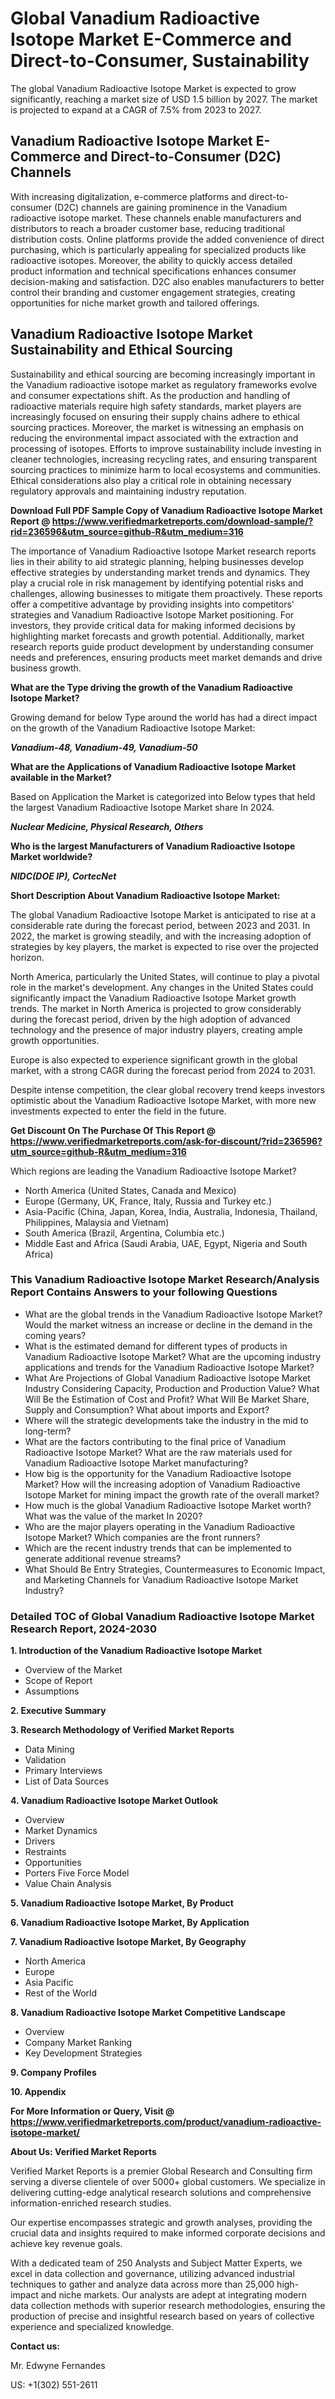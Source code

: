 <h1>Global Vanadium Radioactive Isotope Market E-Commerce and Direct-to-Consumer, Sustainability</h1><p class=""><p>The global Vanadium Radioactive Isotope Market is expected to grow significantly, reaching a market size of USD 1.5 billion by 2027. The market is projected to expand at a CAGR of 7.5% from 2023 to 2027.</p><h2>Vanadium Radioactive Isotope Market E-Commerce and Direct-to-Consumer (D2C) Channels</h2><p>With increasing digitalization, e-commerce platforms and direct-to-consumer (D2C) channels are gaining prominence in the Vanadium radioactive isotope market. These channels enable manufacturers and distributors to reach a broader customer base, reducing traditional distribution costs. Online platforms provide the added convenience of direct purchasing, which is particularly appealing for specialized products like radioactive isotopes. Moreover, the ability to quickly access detailed product information and technical specifications enhances consumer decision-making and satisfaction. D2C also enables manufacturers to better control their branding and customer engagement strategies, creating opportunities for niche market growth and tailored offerings.</p><h2>Vanadium Radioactive Isotope Market Sustainability and Ethical Sourcing</h2><p>Sustainability and ethical sourcing are becoming increasingly important in the Vanadium radioactive isotope market as regulatory frameworks evolve and consumer expectations shift. As the production and handling of radioactive materials require high safety standards, market players are increasingly focused on ensuring their supply chains adhere to ethical sourcing practices. Moreover, the market is witnessing an emphasis on reducing the environmental impact associated with the extraction and processing of isotopes. Efforts to improve sustainability include investing in cleaner technologies, increasing recycling rates, and ensuring transparent sourcing practices to minimize harm to local ecosystems and communities. Ethical considerations also play a critical role in obtaining necessary regulatory approvals and maintaining industry reputation.</p></p><p class=""><strong>Download Full PDF Sample Copy of Vanadium Radioactive Isotope Market Report @ <a href="https://www.verifiedmarketreports.com/download-sample/?rid=236596&utm_source=github-R&utm_medium=316" target="_blank">https://www.verifiedmarketreports.com/download-sample/?rid=236596&utm_source=github-R&utm_medium=316</a></strong></p><p>The importance of&nbsp;Vanadium Radioactive Isotope Market research reports lies in their ability to aid strategic planning, helping businesses develop effective strategies by understanding market trends and dynamics. They play a crucial role in risk management by identifying potential risks and challenges, allowing businesses to mitigate them proactively. These reports offer a competitive advantage by providing insights into competitors' strategies and Vanadium Radioactive Isotope Market positioning. For investors, they provide critical data for making informed decisions by highlighting market forecasts and growth potential. Additionally, market research reports guide product development by understanding consumer needs and preferences, ensuring products meet market demands and drive business growth.</p><p><strong>What are the&nbsp;Type driving the growth of the Vanadium Radioactive Isotope Market?</strong></p><p id="" class="">Growing demand for below Type around the world has had a direct impact on the growth of the Vanadium Radioactive Isotope Market:</p><p class=""><em><strong>Vanadium-48, Vanadium-49, Vanadium-50</strong></em></p><p class=""><strong>What are the&nbsp;Applications&nbsp;of Vanadium Radioactive Isotope Market available in the Market?</strong></p><p id="" class="">Based on Application the Market is categorized into Below types that held the largest Vanadium Radioactive Isotope Market share In 2024.</p><p class=""><em><strong>Nuclear Medicine, Physical Research, Others</strong></em></p><p class=""><strong>Who is the largest Manufacturers of Vanadium Radioactive Isotope Market worldwide?</strong></p><p><em><strong>NIDC(DOE IP), CortecNet</strong></em></p><p id="" class=""><strong>Short Description About Vanadium Radioactive Isotope Market:</strong></p><p>The global Vanadium Radioactive Isotope Market is anticipated to rise at a considerable rate during the forecast period, between 2023 and 2031. In 2022, the market is growing steadily, and with the increasing adoption of strategies by key players, the market is expected to rise over the projected horizon.</p><p>North America, particularly the United States, will continue to play a pivotal role in the market's development. Any changes in the United States could significantly impact the Vanadium Radioactive Isotope Market growth trends. The market in North America is projected to grow considerably during the forecast period, driven by the high adoption of advanced technology and the presence of major industry players, creating ample growth opportunities.</p><p>Europe is also expected to experience significant growth in the global market, with a strong CAGR during the forecast period from 2024 to 2031.</p><p>Despite intense competition, the clear global recovery trend keeps investors optimistic about the Vanadium Radioactive Isotope Market, with more new investments expected to enter the field in the future.</p><p id="" class=""><strong>Get Discount On The Purchase Of This Report @ <a href="https://www.verifiedmarketreports.com/ask-for-discount/?rid=236596?utm_source=github-R&utm_medium=316" target="_blank">https://www.verifiedmarketreports.com/ask-for-discount/?rid=236596?utm_source=github-R&utm_medium=316</a></strong></p><p class="">Which regions are leading the Vanadium Radioactive Isotope Market?</p><ul><li>North America (United States, Canada and Mexico)</li><li>Europe (Germany, UK, France, Italy, Russia and Turkey etc.)</li><li>Asia-Pacific (China, Japan, Korea, India, Australia, Indonesia, Thailand, Philippines, Malaysia and Vietnam)</li><li>South America (Brazil, Argentina, Columbia etc.)</li><li>Middle East and Africa (Saudi Arabia, UAE, Egypt, Nigeria and South Africa)</li></ul><h3 id="" class="">This Vanadium Radioactive Isotope Market Research/Analysis Report Contains Answers to your following Questions</h3><ul><li>What are the global trends in the Vanadium Radioactive Isotope Market? Would the market witness an increase or decline in the demand in the coming years?</li><li>What is the estimated demand for different types of products in Vanadium Radioactive Isotope Market? What are the upcoming industry applications and trends for the Vanadium Radioactive Isotope Market?</li><li>What Are Projections of Global Vanadium Radioactive Isotope Market Industry Considering Capacity, Production and Production Value? What Will Be the Estimation of Cost and Profit? What Will Be Market Share, Supply and Consumption? What about imports and Export?</li><li>Where will the strategic developments take the industry in the mid to long-term?</li><li>What are the factors contributing to the final price of Vanadium Radioactive Isotope Market? What are the raw materials used for Vanadium Radioactive Isotope Market manufacturing?</li><li>How big is the opportunity for the Vanadium Radioactive Isotope Market? How will the increasing adoption of Vanadium Radioactive Isotope Market for mining impact the growth rate of the overall market?</li><li>How much is the global Vanadium Radioactive Isotope Market worth? What was the value of the market In 2020?</li><li>Who are the major players operating in the Vanadium Radioactive Isotope Market? Which companies are the front runners?</li><li>Which are the recent industry trends that can be implemented to generate additional revenue streams?</li><li>What Should Be Entry Strategies, Countermeasures to Economic Impact, and Marketing Channels for Vanadium Radioactive Isotope Market Industry?</li></ul><h3 id="" class="">Detailed TOC of Global Vanadium Radioactive Isotope Market Research Report, 2024-2030</h3><p id="" class=""><strong>1. Introduction of the Vanadium Radioactive Isotope Market</strong></p><ul><li>Overview of the Market</li><li>Scope of Report</li><li>Assumptions</li></ul><p id="" class=""><strong>2. Executive Summary</strong></p><p id="" class=""><strong>3. Research Methodology of Verified Market Reports</strong></p><ul><li>Data Mining</li><li>Validation</li><li>Primary Interviews</li><li>List of Data Sources</li></ul><p id="" class=""><strong>4. Vanadium Radioactive Isotope Market Outlook</strong></p><ul><li>Overview</li><li>Market Dynamics</li><li>Drivers</li><li>Restraints</li><li>Opportunities</li><li>Porters Five Force Model</li><li>Value Chain Analysis</li></ul><p id="" class=""><strong>5. Vanadium Radioactive Isotope Market, By Product</strong></p><p id="" class=""><strong>6. Vanadium Radioactive Isotope Market, By Application</strong></p><p id="" class=""><strong>7. Vanadium Radioactive Isotope Market, By Geography</strong></p><ul><li>North America</li><li>Europe</li><li>Asia Pacific</li><li>Rest of the World</li></ul><p id="" class=""><strong>8. Vanadium Radioactive Isotope Market Competitive Landscape</strong></p><ul><li>Overview</li><li>Company Market Ranking</li><li>Key Development Strategies</li></ul><p id="" class=""><strong>9. Company Profiles</strong></p><p id="" class=""><strong>10. Appendix</strong></p><p id="" class=""><strong>For More Information or Query, Visit @ <a href="https://www.verifiedmarketreports.com/product/vanadium-radioactive-isotope-market/" target="_blank">https://www.verifiedmarketreports.com/product/vanadium-radioactive-isotope-market/</a></strong></p><p id="" class=""><strong>About Us: Verified Market Reports</strong></p><p id="" class="">Verified Market Reports is a premier Global Research and Consulting firm serving a diverse clientele of over 5000+ global customers. We specialize in delivering cutting-edge analytical research solutions and comprehensive information-enriched research studies.</p><p id="" class="">Our expertise encompasses strategic and growth analyses, providing the crucial data and insights required to make informed corporate decisions and achieve key revenue goals.</p><p id="" class="">With a dedicated team of 250 Analysts and Subject Matter Experts, we excel in data collection and governance, utilizing advanced industrial techniques to gather and analyze data across more than 25,000 high-impact and niche markets. Our analysts are adept at integrating modern data collection methods with superior research methodologies, ensuring the production of precise and insightful research based on years of collective experience and specialized knowledge.</p><p id="" class=""><strong>Contact us:</strong></p><p id="" class="">Mr. Edwyne Fernandes</p><p id="" class="">US: +1(302) 551-2611</p>